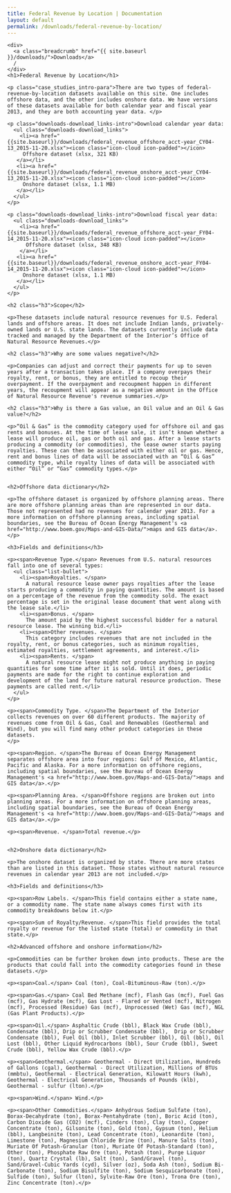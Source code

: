 ```yaml
---
title: Federal Revenue by Location | Documentation
layout: default
permalink: /downloads/federal-revenue-by-location/
---
```


<div class="container-outer container-padded">

  <article class="container-left-7 downloads-docs">

    <div>
      <a class="breadcrumb" href="{{ site.baseurl }}/downloads/">Downloads</a>
      /
    </div>
    <h1>Federal Revenue by Location</h1>

    <p class="case_studies_intro-para">There are two types of federal-revenue-by-location datasets available on this site. One includes offshore data, and the other includes onshore data. We have versions of these datasets available for both calendar year and fiscal year 2013, and they are both accounting year data. </p>

    <p class="downloads-download_links-intro">Download calendar year data:
      <ul class="downloads-download_links">
        <li><a href="{{site.baseurl}}/downloads/federal_revenue_offshore_acct-year_CY04-13_2015-11-20.xlsx"><icon class="icon-cloud icon-padded"></icon>
         Offshore dataset (xlsx, 321 KB)
       </a></li>
       <li><a href="{{site.baseurl}}/downloads/federal_revenue_onshore_acct-year_CY04-13_2015-11-20.xlsx"><icon class="icon-cloud icon-padded"></icon>
         Onshore dataset (xlsx, 1.1 MB)
       </a></li>
      </ul>
    </p>

    <p class="downloads-download_links-intro">Download fiscal year data:
      <ul class="downloads-download_links">
        <li><a href="{{site.baseurl}}/downloads/federal_revenue_offshore_acct-year_FY04-14_2015-11-20.xlsx"><icon class="icon-cloud icon-padded"></icon>
          Offshore dataset (xlsx, 348 KB)
        </a></li>
       <li><a href="{{site.baseurl}}/downloads/federal_revenue_onshore_acct-year_FY04-14_2015-11-20.xlsx"><icon class="icon-cloud icon-padded"></icon>
         Onshore dataset (xlsx, 1.1 MB)
       </a></li>
      </ul>
    </p>

    <h2 class="h3">Scope</h2>

    <p>These datasets include natural resource revenues for U.S. Federal lands and offshore areas. It does not include Indian lands, privately-owned lands or U.S. state lands. The datasets currently include data tracked and managed by the Department of the Interior’s Office of Natural Resource Revenues.</p>

    <h2 class="h3">Why are some values negative?</h2>

    <p>Companies can adjust and correct their payments for up to seven years after a transaction takes place. If a company overpays their royalty, rent, or bonus, they are entitled to recoup their overpayment. If the overpayment and recoupment happen in different years, the recoupment will appear as a negative amount in the Office of Natural Resource Revenue's revenue summaries.</p>

    <h2 class="h3">Why is there a Gas value, an Oil value and an Oil & Gas value?</h2>

    <p>“Oil & Gas” is the commodity category used for offshore oil and gas rents and bonuses. At the time of lease sale, it isn’t known whether a lease will produce oil, gas or both oil and gas. After a lease starts producing a commodity (or commodities), the lease owner starts paying royalties. These can then be associated with either oil or gas. Hence, rent and bonus lines of data will be associated with an “Oil & Gas” commodity type, while royalty lines of data will be associated with either “Oil” or “Gas” commodity types.</p>


    <h2>Offshore data dictionary</h2>

    <p>The offshore dataset is organized by offshore planning areas. There are more offshore planning areas than are represented in our data. Those not represented had no revenues for calendar year 2013. For a more information on offshore planning areas, including spatial boundaries, see the Bureau of Ocean Energy Management's <a href="http://www.boem.gov/Maps-and-GIS-Data/">maps and GIS data</a>.</p>

    <h3>Fields and definitions</h3>

    <p><span>Revenue Type.</span> Revenues from U.S. natural resources fall into one of several types:
      <ul class="list-bullet">
        <li><span>Royalties. </span>
          A natural resource lease owner pays royalties after the lease starts producing a commodity in paying quantities. The amount is based on a percentage of the revenue from the commodity sold. The exact percentage is set in the original lease document that went along with the lease sale.</li>
        <li><span>Bonus. </span>
          The amount paid by the highest successful bidder for a natural resource lease. The winning bid.</li>
        <li><span>Other revenues. </span>
          This category includes revenues that are not included in the royalty, rent, or bonus categories, such as minimum royalties, estimated royalties, settlement agreements, and interest.</li>
        <li><span>Rents. </span>
          A natural resource lease might not produce anything in paying quantities for some time after it is sold. Until it does, periodic payments are made for the right to continue exploration and development of the land for future natural resource production. These payments are called rent.</li>
      </ul>
    </p>

    <p><span>Commodity Type. </span>The Department of the Interior collects revenues on over 60 different products. The majority of revenues come from Oil & Gas, Coal and Renewables (Geothermal and Wind), but you will find many other product categories in these datasets.
    </p>

    <p><span>Region. </span>The Bureau of Ocean Energy Management separates offshore area into four regions: Gulf of Mexico, Atlantic, Pacific and Alaska. For a more information on offshore regions, including spatial boundaries, see the Bureau of Ocean Energy Management's <a href="http://www.boem.gov/Maps-and-GIS-Data/">maps and GIS data</a>.</p>

    <p><span>Planning Area. </span>Offshore regions are broken out into planning areas. For a more information on offshore planning areas, including spatial boundaries, see the Bureau of Ocean Energy Management's <a href="http://www.boem.gov/Maps-and-GIS-Data/">maps and GIS data</a>.</p>

    <p><span>Revenue. </span>Total revenue.</p>


    <h2>Onshore data dictionary</h2>

    <p>The onshore dataset is organized by state. There are more states than are listed in this dataset. Those states without natural resource revenues in calendar year 2013 are not included.</p>

    <h3>Fields and definitions</h3>

    <p><span>Row Labels. </span>This field contains either a state name, or a commodity name. The state name always comes first with its commodity breakdowns below it.</p>

    <p><span>Sum of Royalty/Revenue. </span>This field provides the total royalty or revenue for the listed state (total) or commodity in that state.</p>

    <h2>Advanced offshore and onshore information</h2>

    <p>Commodities can be further broken down into products. These are the products that could fall into the commodity categories found in these datasets.</p>

    <p><span>Coal.</span> Coal (ton), Coal-Bituminous-Raw (ton).</p>

    <p><span>Gas.</span> Coal Bed Methane (mcf), Flash Gas (mcf), Fuel Gas (mcf), Gas Hydrate (mcf), Gas Lost - Flared or Vented (mcf), Nitrogen (mcf), Processed (Residue) Gas (mcf), Unprocessed (Wet) Gas (mcf), NGL (Gas Plant Products).</p>

    <p><span>Oil.</span> Asphaltic Crude (bbl), Black Wax Crude (bbl), Condensate (bbl), Drip or Scrubber Condensate (bbl),  Drip or Scrubber Condensate (bbl), Fuel Oil (bbl), Inlet Scrubber (bbl), Oil (bbl), Oil Lost (bbl), Other Liquid Hydrocarbons (bbl), Sour Crude (bbl), Sweet Crude (bbl), Yellow Wax Crude (bbl).</p>

    <p><span>Geothermal.</span> Geothermal - Direct Utilization, Hundreds of Gallons (cgal), Geothermal - Direct Utilization, Millions of BTUs (mmbtu), Geothermal - Electrical Generation, Kilowatt Hours (kwh), Geothermal - Electrical Generation, Thousands of Pounds (klb), Geothermal - sulfur (lton).</p>

    <p><span>Wind.</span> Wind.</p>

    <p><span>Other Commodities.</span> Anhydrous Sodium Sulfate (ton), Borax-Decahydrate (ton), Borax-Pentahydrate (ton), Boric Acid (ton), Carbon Dioxide Gas (CO2) (mcf), Cinders (ton), Clay (ton), Copper Concentrate (ton), Gilsonite (ton), Gold (ton), Gypsum (ton), Helium (bbl), Langbeinite (ton), Lead Concentrate (ton), Leonardite (ton), Limestone (ton), Magnesium Chloride Brine (ton), Manure Salts (ton), Muriate Of Potash-Granular (ton), Muriate Of Potash-Standard (ton), Other (ton), Phosphate Raw Ore (ton), Potash (ton), Purge Liquor (ton), Quartz Crystal (lb), Salt (ton), Sand/Gravel (ton), Sand/Gravel-Cubic Yards (cyd), Silver (oz), Soda Ash (ton), Sodium Bi-Carbonate (ton), Sodium Bisulfite (ton), Sodium Sesquicarbonate (ton), Sulfide (ton), Sulfur (lton), Sylvite-Raw Ore (ton), Trona Ore (ton), Zinc Concentrate (ton).</p>

  </article>

</div>
